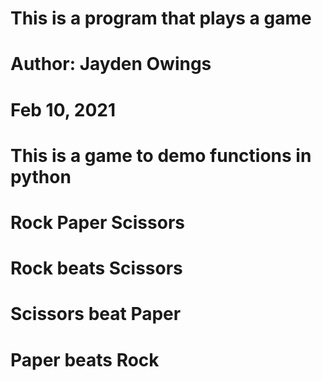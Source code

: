# This is a program that plays a game

# Author: Jayden Owings
# Feb 10, 2021

# This is a game to demo functions in python

# Rock Paper Scissors

# Rock beats Scissors
# Scissors beat Paper
# Paper beats Rock